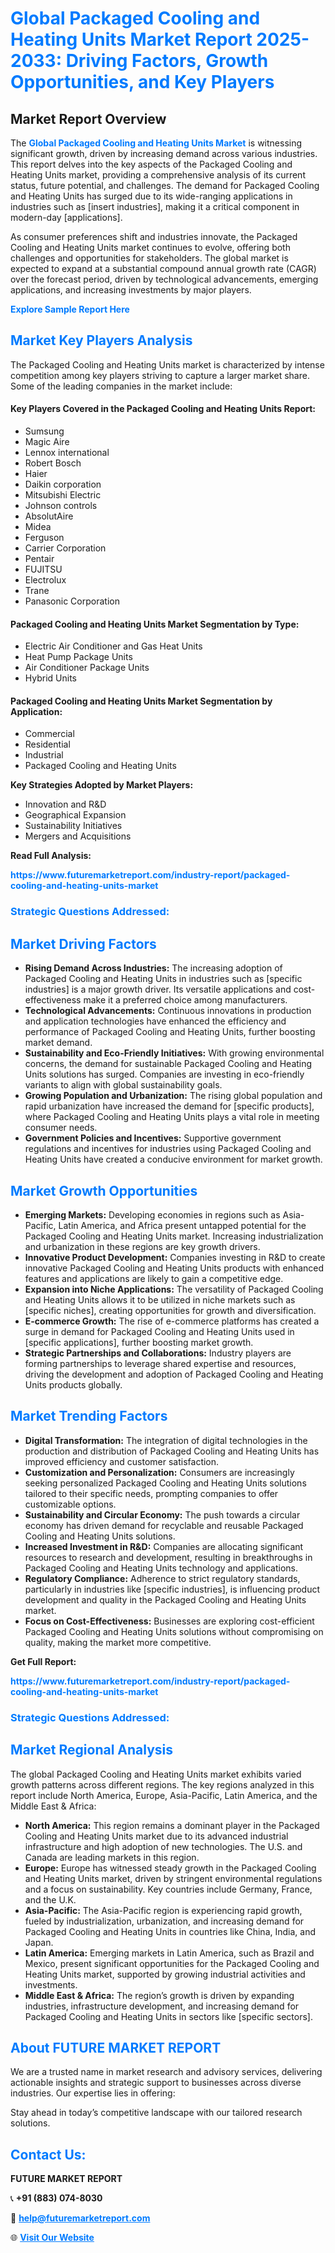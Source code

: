 <h1 style="color: #007BFF;">Global Packaged Cooling and Heating Units Market Report 2025-2033: Driving Factors, Growth Opportunities, and Key Players</h1>

<section id="overview">
<h2>Market Report Overview</h2>
<p>The <a href="https://www.futuremarketreport.com/industry-report/packaged-cooling-and-heating-units-market" style="color: #007BFF; text-decoration: none;"><strong>Global Packaged Cooling and Heating Units Market</strong></a> is witnessing significant growth, driven by increasing demand across various industries. This report delves into the key aspects of the Packaged Cooling and Heating Units market, providing a comprehensive analysis of its current status, future potential, and challenges. The demand for Packaged Cooling and Heating Units has surged due to its wide-ranging applications in industries such as [insert industries], making it a critical component in modern-day [applications].</p>
<p>As consumer preferences shift and industries innovate, the Packaged Cooling and Heating Units market continues to evolve, offering both challenges and opportunities for stakeholders. The global market is expected to expand at a substantial compound annual growth rate (CAGR) over the forecast period, driven by technological advancements, emerging applications, and increasing investments by major players.</p>
</section>

<section id="overview">
<p><a href="https://www.futuremarketreport.com/request-sample/reportId=124352" style="color: #007BFF; text-decoration: none;"><strong>Explore Sample Report Here</strong></a></p>
</section>

<section id="key-players">
<h2 style="color: #007BFF;">Market Key Players Analysis</h2>
<p>The Packaged Cooling and Heating Units market is characterized by intense competition among key players striving to capture a larger market share. Some of the leading companies in the market include:</p>
<h4>Key Players Covered in the Packaged Cooling and Heating Units Report:</h4>
<ul><li>Sumsung</li><li>Magic Aire</li><li>Lennox international</li><li>Robert Bosch</li><li>Haier</li><li>Daikin corporation</li><li>Mitsubishi Electric</li><li>Johnson controls</li><li>AbsolutAire</li><li>Midea</li><li>Ferguson</li><li>Carrier Corporation</li><li>Pentair</li><li>FUJITSU</li><li>Electrolux</li><li>Trane</li><li>Panasonic Corporation</li></ul>
<h4>Packaged Cooling and Heating Units Market Segmentation by Type:</h4>
<ul><li>Electric Air Conditioner and Gas Heat Units</li><li>Heat Pump Package Units</li><li>Air Conditioner Package Units</li><li>Hybrid Units</li></ul>

<h4>Packaged Cooling and Heating Units Market Segmentation by Application:</h4>
<ul><li>Commercial</li><li>Residential</li><li>Industrial</li><li>Packaged Cooling and Heating Units</li></ul>
<p><strong>Key Strategies Adopted by Market Players:</strong></p>
<ul>
<li>Innovation and R&D</li>
<li>Geographical Expansion</li>
<li>Sustainability Initiatives</li>
<li>Mergers and Acquisitions</li>
</ul>
</section>

<section>
<p><strong>Read Full Analysis: </strong></p><a href="https://www.futuremarketreport.com/industry-report/packaged-cooling-and-heating-units-market" style="color: #007BFF; text-decoration: none;"><strong>https://www.futuremarketreport.com/industry-report/packaged-cooling-and-heating-units-market</strong></a>
<h3 style="color: #007BFF;">Strategic Questions Addressed:</h3>
</section>

<section id="driving-factors">
<h2 style="color: #007BFF;">Market Driving Factors</h2>
<ul>
<li><strong>Rising Demand Across Industries:</strong> The increasing adoption of Packaged Cooling and Heating Units in industries such as [specific industries] is a major growth driver. Its versatile applications and cost-effectiveness make it a preferred choice among manufacturers.</li>
<li><strong>Technological Advancements:</strong> Continuous innovations in production and application technologies have enhanced the efficiency and performance of Packaged Cooling and Heating Units, further boosting market demand.</li>
<li><strong>Sustainability and Eco-Friendly Initiatives:</strong> With growing environmental concerns, the demand for sustainable Packaged Cooling and Heating Units solutions has surged. Companies are investing in eco-friendly variants to align with global sustainability goals.</li>
<li><strong>Growing Population and Urbanization:</strong> The rising global population and rapid urbanization have increased the demand for [specific products], where Packaged Cooling and Heating Units plays a vital role in meeting consumer needs.</li>
<li><strong>Government Policies and Incentives:</strong> Supportive government regulations and incentives for industries using Packaged Cooling and Heating Units have created a conducive environment for market growth.</li>
</ul>
</section>

<section id="growth-opportunities">
<h2 style="color: #007BFF;">Market Growth Opportunities</h2>
<ul>
<li><strong>Emerging Markets:</strong> Developing economies in regions such as Asia-Pacific, Latin America, and Africa present untapped potential for the Packaged Cooling and Heating Units market. Increasing industrialization and urbanization in these regions are key growth drivers.</li>
<li><strong>Innovative Product Development:</strong> Companies investing in R&D to create innovative Packaged Cooling and Heating Units products with enhanced features and applications are likely to gain a competitive edge.</li>
<li><strong>Expansion into Niche Applications:</strong> The versatility of Packaged Cooling and Heating Units allows it to be utilized in niche markets such as [specific niches], creating opportunities for growth and diversification.</li>
<li><strong>E-commerce Growth:</strong> The rise of e-commerce platforms has created a surge in demand for Packaged Cooling and Heating Units used in [specific applications], further boosting market growth.</li>
<li><strong>Strategic Partnerships and Collaborations:</strong> Industry players are forming partnerships to leverage shared expertise and resources, driving the development and adoption of Packaged Cooling and Heating Units products globally.</li>
</ul>
</section>

<section id="trending-factors">
<h2 style="color: #007BFF;">Market Trending Factors</h2>
<ul>
<li><strong>Digital Transformation:</strong> The integration of digital technologies in the production and distribution of Packaged Cooling and Heating Units has improved efficiency and customer satisfaction.</li>
<li><strong>Customization and Personalization:</strong> Consumers are increasingly seeking personalized Packaged Cooling and Heating Units solutions tailored to their specific needs, prompting companies to offer customizable options.</li>
<li><strong>Sustainability and Circular Economy:</strong> The push towards a circular economy has driven demand for recyclable and reusable Packaged Cooling and Heating Units solutions.</li>
<li><strong>Increased Investment in R&D:</strong> Companies are allocating significant resources to research and development, resulting in breakthroughs in Packaged Cooling and Heating Units technology and applications.</li>
<li><strong>Regulatory Compliance:</strong> Adherence to strict regulatory standards, particularly in industries like [specific industries], is influencing product development and quality in the Packaged Cooling and Heating Units market.</li>
<li><strong>Focus on Cost-Effectiveness:</strong> Businesses are exploring cost-efficient Packaged Cooling and Heating Units solutions without compromising on quality, making the market more competitive.</li>
</ul>
</section>

<section>
<p><strong>Get Full Report: </strong></p><a href="https://www.futuremarketreport.com/industry-report/packaged-cooling-and-heating-units-market" style="color: #007BFF; text-decoration: none;"><strong>https://www.futuremarketreport.com/industry-report/packaged-cooling-and-heating-units-market</strong></a>
<h3 style="color: #007BFF;">Strategic Questions Addressed:</h3>
</section>


<section id="regional-analysis">
<h2 style="color: #007BFF;">Market Regional Analysis</h2>
<p>The global Packaged Cooling and Heating Units market exhibits varied growth patterns across different regions. The key regions analyzed in this report include North America, Europe, Asia-Pacific, Latin America, and the Middle East & Africa:</p>
<ul>
<li><strong>North America:</strong> This region remains a dominant player in the Packaged Cooling and Heating Units market due to its advanced industrial infrastructure and high adoption of new technologies. The U.S. and Canada are leading markets in this region.</li>
<li><strong>Europe:</strong> Europe has witnessed steady growth in the Packaged Cooling and Heating Units market, driven by stringent environmental regulations and a focus on sustainability. Key countries include Germany, France, and the U.K.</li>
<li><strong>Asia-Pacific:</strong> The Asia-Pacific region is experiencing rapid growth, fueled by industrialization, urbanization, and increasing demand for Packaged Cooling and Heating Units in countries like China, India, and Japan.</li>
<li><strong>Latin America:</strong> Emerging markets in Latin America, such as Brazil and Mexico, present significant opportunities for the Packaged Cooling and Heating Units market, supported by growing industrial activities and investments.</li>
<li><strong>Middle East & Africa:</strong> The region’s growth is driven by expanding industries, infrastructure development, and increasing demand for Packaged Cooling and Heating Units in sectors like [specific sectors].</li>
</ul>
</section>

<footer>
<h2 style="color: #007BFF;">About FUTURE MARKET REPORT</h2>
<p>We are a trusted name in market research and advisory services, delivering actionable insights and strategic support to businesses across diverse industries. Our expertise lies in offering:</p>

<p>Stay ahead in today’s competitive landscape with our tailored research solutions.</p>

<h2 style="color: #007BFF;">Contact Us:</h2>
<p><strong>FUTURE MARKET REPORT</strong></p>
<p>📞 <strong>+91 (883) 074-8030</strong></p>
<p>📧 <strong><a href="mailto:help@futuremarketreport.com" style="color: #007BFF;">help@futuremarketreport.com</a></strong></p>
<p>🌐 <strong><a href="https://www.futuremarketreport.com/" style="color: #007BFF;">Visit Our Website</a></strong></p>
</footer>